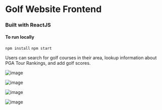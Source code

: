 # Golf Website Frontend

### Built with ReactJS

#### To run locally
`npm install`
`npm start`

Users can search for golf courses in their area, lookup information about PGA Tour Rankings, and add golf scores.

![image](https://user-images.githubusercontent.com/111259248/223708935-2016bf06-2db6-4bc2-a481-618c6c76334b.png)

![image](https://user-images.githubusercontent.com/111259248/223709622-55393610-3984-4c3f-9f3a-692203a8a157.png)

![image](https://user-images.githubusercontent.com/111259248/223709708-78b98a72-5617-445c-8b1c-e2d6ee265737.png)

![image](https://user-images.githubusercontent.com/111259248/223709835-7b903025-b3b2-4a48-8ac5-ed2ffab1aa19.png)
